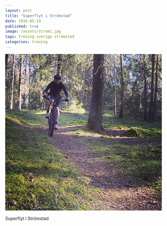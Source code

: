 ```yaml
---
layout: post
title: "Superflyt i Strömstad"
date: 2016-05-19
published: true
image: /assets/strom1.jpg
tags: trening sverige strömstad
categories: trening
---
```


<img src="/assets/strom1.jpg" />

Superflyt i Strömstad

